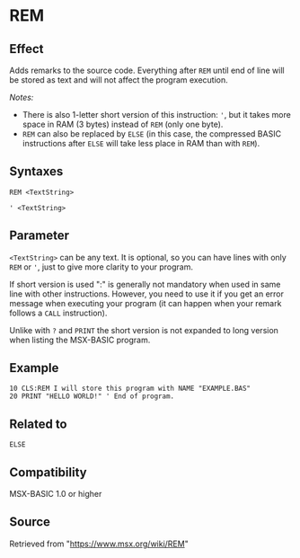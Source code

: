 # REM

## Effect

Adds remarks to the source code. Everything after `REM` until end of line will be stored as text and will not affect the program execution.

_Notes:_
- There is also 1-letter short version of this instruction: `'`, but it takes more space in RAM (3 bytes) instead of `REM` (only one byte).
- `REM` can also be replaced by `ELSE` (in this case, the compressed BASIC instructions after `ELSE` will take less place in RAM than with `REM`).

## Syntaxes

`REM <TextString>`

`' <TextString>`

## Parameter

`<TextString>` can be any text. It is optional, so you can have lines with only `REM` or `'`, just to give more clarity to your program.

If short version is used ":" is generally not mandatory when used in same line with other instructions. However, you need to use it if you get an error message when executing your program (it can happen when your remark follows a `CALL` instruction).

Unlike with `?` and `PRINT` the short version is not expanded to long version when listing the MSX-BASIC program.

## Example

```basic
10 CLS:REM I will store this program with NAME "EXAMPLE.BAS"
20 PRINT "HELLO WORLD!" ' End of program.
```

## Related to

`ELSE`

## Compatibility

MSX-BASIC 1.0 or higher

## Source

Retrieved from "https://www.msx.org/wiki/REM"
